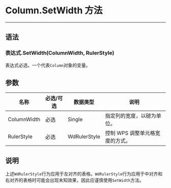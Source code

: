 # Column.SetWidth 方法
            
---

## 语法

### 表达式.SetWidth(ColumnWidth, RulerStyle)

表达式必选。一个代表`Column`对象的变量。

## 参数

|名称|必选/可选|数据类型|说明|
|-|-|-|-|
|ColumnWidth|必选|Single|指定列的宽度，以磅为单位。|
|RulerStyle|必选|WdRulerStyle|控制 WPS 调整单元格宽度的方式。|

## 说明

上述`WdRulerStyle`行为应用于左对齐的表格。`WdRulerStyle`行为应用于中对齐和右对齐的表格时可能会出现未知效果，因此应谨慎使用`SetWidth`方法。
